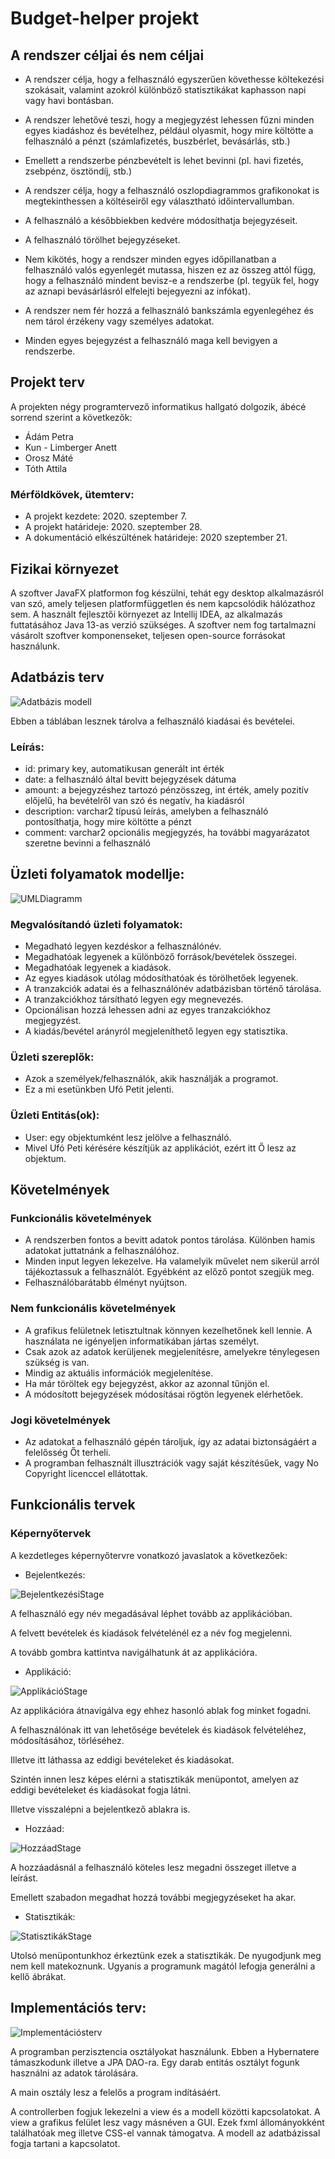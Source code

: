 # Budget-helper projekt

## A rendszer céljai és nem céljai

- A rendszer célja, hogy a felhasználó egyszerűen követhesse költekezési szokásait, valamint azokról különböző statisztikákat kaphasson napi vagy havi bontásban.
- A rendszer lehetővé teszi, hogy a megjegyzést lehessen fűzni minden egyes kiadáshoz és bevételhez, például olyasmit, hogy mire költötte a felhasználó a pénzt (számlafizetés, buszbérlet, bevásárlás, stb.)
- Emellett a rendszerbe pénzbevételt is lehet bevinni (pl. havi fizetés, zsebpénz, ösztöndíj, stb.)
- A rendszer célja, hogy a felhasználó oszlopdiagrammos grafikonokat is megtekinthessen a költéseiről egy választható időintervallumban.
- A felhasználó a későbbiekben kedvére módosíthatja bejegyzéseit.
- A felhasználó törölhet bejegyzéseket.

- Nem kikötés, hogy a rendszer minden egyes időpillanatban a felhasználó valós egyenlegét mutassa, hiszen ez az összeg attól függ, hogy a felhasználó mindent bevisz-e a rendszerbe (pl. tegyük fel, hogy az aznapi bevásárlásról elfelejti bejegyezni az infókat).
- A rendszer nem fér hozzá a felhasználó bankszámla egyenlegéhez és nem tárol érzékeny vagy személyes adatokat.
- Minden egyes bejegyzést a felhasználó maga kell bevigyen a rendszerbe.

## Projekt terv 

A projekten négy programtervező informatikus hallgató dolgozik, ábécé sorrend szerint a következők:
- Ádám Petra
- Kun - Limberger Anett
- Orosz Máté
- Tóth Attila

### Mérföldkövek, ütemterv:
- A projekt kezdete: 2020. szeptember 7.
- A projekt határideje: 2020. szeptember 28.
- A dokumentáció elkészültének határideje: 2020 szeptember 21.

## Fizikai környezet

A szoftver JavaFX platformon fog készülni, tehát egy desktop alkalmazásról van szó, amely teljesen platformfüggetlen és nem kapcsolódik hálózathoz sem. A használt fejlesztői környezet az Intellij IDEA, az alkalmazás futtatásához Java 13-as verzió szükséges. A szoftver nem fog tartalmazni vásárolt szoftver komponenseket, teljesen open-source forrásokat használunk.

## Adatbázis terv
![Adatbázis modell](/Dokumentumok/Resources/db.png)

Ebben a táblában lesznek tárolva a felhasználó kiadásai és bevételei.

### Leírás:
- id: primary key, automatikusan generált int érték
- date: a felhasználó által bevitt bejegyzések dátuma
- amount: a bejegyzéshez tartozó pénzösszeg, int érték, amely pozitív előjelű, ha bevételről van szó és negatív, ha kiadásról
- description: varchar2 típusú leírás, amelyben a felhasználó pontosíthatja, hogy mire költötte a pénzt
- comment: varchar2 opcionális megjegyzés, ha további magyarázatot szeretne bevinni a felhasználó

## Üzleti folyamatok modellje:

![UMLDiagramm](/Dokumentumok/Resources/uml.jpg)

### Megvalósítandó üzleti folyamatok:
- Megadható legyen kezdéskor a felhasználónév.
- Megadhatóak legyenek a különböző források/bevételek összegei.
- Megadhatóak legyenek a kiadások.
- Az egyes kiadások utólag módosíthatóak és törölhetőek legyenek.
- A tranzakciók adatai és a felhasználónév adatbázisban történő tárolása.
- A tranzakciókhoz társítható legyen egy megnevezés.
- Opcionálisan hozzá lehessen adni az egyes tranzakciókhoz megjegyzést.
- A kiadás/bevétel arányról megjeleníthető legyen egy statisztika.

### Üzleti szereplők:
- Azok a személyek/felhasználók, akik használják a programot.
- Ez a mi esetünkben Ufó Petit jelenti.

### Üzleti Entitás(ok):
- User: egy objektumként lesz jelölve a felhasználó.
- Mivel Ufó Peti kérésére készítjük az applikációt, ezért itt Ő lesz az objektum.

## Követelmények

### Funkcionális követelmények
- A rendszerben fontos a bevitt adatok pontos tárolása. Különben hamis adatokat juttatnánk a felhasználóhoz.
- Minden input legyen lekezelve. Ha valamelyik művelet nem sikerül arról tájékoztassuk a felhasználót. Egyébként az előző pontot szegjük meg.
- Felhasználóbarátabb élményt nyújtson.

### Nem funkcionális követelmények
- A grafikus felületnek letisztultnak könnyen kezelhetőnek kell lennie. A használata ne igényeljen informatikában jártas személyt.
- Csak azok az adatok kerüljenek megjelenítésre, amelyekre ténylegesen szükség is van.
- Mindig az aktuális információk megjelenítése.
- Ha már töröltek egy bejegyzést, akkor az azonnal tűnjön el.
- A módosított bejegyzések módosításai rögtön legyenek elérhetőek.

### Jogi követelmények
- Az adatokat a felhasználó gépén tároljuk, így az adatai biztonságáért a felelősség Őt terheli.
- A programban felhasznált illusztrációk vagy saját készítésűek, vagy No Copyright licenccel ellátottak.

## Funkcionális tervek

### Képernyőtervek

A kezdetleges képernyőtervre vonatkozó javaslatok a következőek:
- Bejelentkezés:

![BejelentkezésiStage](/Dokumentumok/Resources/BejelentkezesStage.jpg)

A felhasználó egy név megadásával léphet tovább az applikációban.

A felvett bevételek és kiadások felvételénél ez a név fog megjelenni.

A tovább gombra kattintva navigálhatunk át az applikációra.

- Applikáció:

![ApplikációStage](/Dokumentumok/Resources/ApplikacioStage.jpg)

Az applikációra átnavigálva egy ehhez hasonló ablak fog minket fogadni.

A felhasználónak itt van lehetősége bevételek és kiadások felvételéhez, módosításához, törléséhez.

Illetve itt láthassa az eddigi bevételeket és kiadásokat.

Szintén innen lesz képes elérni a statisztikák menüpontot, amelyen az eddigi bevételeket és kiadásokat fogja látni.

Illetve visszalépni a bejelentkező ablakra is.

- Hozzáad:

![HozzáadStage](/Dokumentumok/Resources/HozzaadStage.jpg)

A hozzáadásnál a felhasználó köteles lesz megadni összeget illetve a leírást.

Emellett szabadon megadhat hozzá további megjegyzéseket ha akar.

- Statisztikák:

![StatisztikákStage](/Dokumentumok/Resources/StatisztikakStage.jpg)

Utolsó menüpontunkhoz érkeztünk ezek a statisztikák. De nyugodjunk meg nem kell matekoznunk. Ugyanis a programunk magától lefogja generálni a kellő ábrákat.

## Implementációs terv:

![Implementációsterv](/Dokumentumok/Resources/Impterv.png)

A programban perzisztencia osztályokat használunk. Ebben a Hybernatere támaszkodunk illetve a JPA DAO-ra. Egy darab entitás osztályt fogunk használni az adatok tárolására.

A main osztály lesz a felelős a program indításáért.

A controllerben fogjuk lekezelni a view és a modell közötti kapcsolatokat. A view a grafikus felület lesz vagy másnéven a GUI. Ezek fxml állományokként találhatóak meg illetve CSS-el vannak támogatva. A modell az adatbázissal fogja tartani a kapcsolatot.

